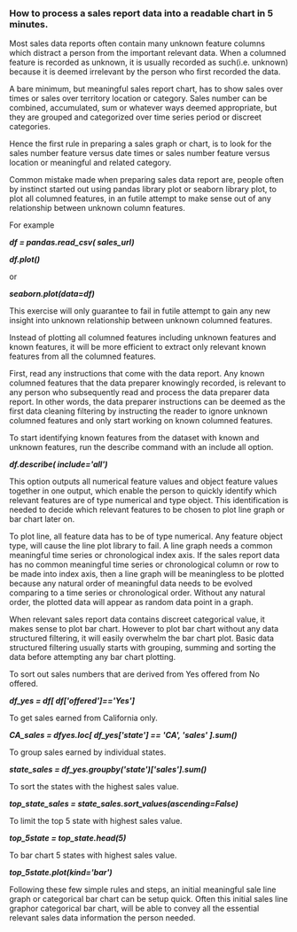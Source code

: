 ### How to process a sales report data into a readable chart in 5 minutes.

Most sales data reports often contain many unknown feature columns which distract a person from the important relevant data. When a columned feature is recorded as unknown, it is usually recorded as such(i.e. unknown) because it is deemed irrelevant by the person who first recorded the data.

A bare minimum, but meaningful sales report chart, has to show sales over times or sales over territory location or category. Sales number can be combined, accumulated, sum or whatever ways deemed appropriate, but they are grouped and categorized over time series period or discreet categories.

Hence the first rule in preparing a sales graph or chart, is to look for the sales number feature versus date times or sales number feature versus location or meaningful and related category.

Common mistake made when preparing sales data report are, people often by instinct started out using pandas library plot or seaborn library plot, to plot all columned features, in an futile attempt to make sense out of any relationship between unknown column features. 

For example

  ***df = pandas.read_csv( sales_url)***

 ***df.plot()***

or

  ***seaborn.plot(data=df)***

This exercise will only guarantee to fail in futile attempt to gain any new insight into unknown relationship between unknown columned features.

Instead of plotting all columned features including unknown features and known features, it will be more efficient to extract only relevant known features from all the columned features.

First, read any instructions that come with the data report. Any known columned features that the data preparer knowingly recorded, is relevant to any person who subsequently read and process the data preparer data report. In other words, the data preparer instructions can be deemed as the first data cleaning filtering by instructing the reader to ignore unknown columned features and only start working on known columned features.

To start identifying known features from the dataset with known and unknown features, run the describe command with an include all option. 

 ***df.describe( include='all')***

This option outputs all numerical feature values and object feature values together in one output, which enable the person to quickly identify which relevant features are of type numerical and type object. This identification is needed to decide which relevant features to be chosen to plot line graph or bar chart later on.

To plot line, all feature data has to be of type numerical. Any feature object type, will cause the line plot library to fail. A line graph needs a common meaningful time series or chronological index axis. If the sales report data has no common meaningful time series or chronological column or row to be made into index axis, then a line graph will be meaningless to be plotted because any natural order of meaningful data needs to be evolved comparing to a time series or chronological order. Without any natural order, the plotted data will appear as random data point in a graph.

When relevant sales report data contains discreet categorical value, it makes sense to plot bar chart. However to plot bar chart without any data structured filtering, it will easily overwhelm the bar chart plot. Basic data structured filtering usually starts with grouping, summing and sorting the data before attempting any bar chart plotting.

To sort out sales numbers that are derived from Yes offered from No offered.

  ***df_yes = df[ df['offered']=='Yes']***
  
To get sales earned from California only.

 ***CA_sales = dfyes.loc[ df_yes['state'] == 'CA', 'sales' ].sum()***
  
To group sales earned by individual states.

  ***state_sales = df_yes.groupby('state')['sales'].sum()***
  
To sort the states with the highest sales value.

 ***top_state_sales = state_sales.sort_values(ascending=False)***
  
To limit the top 5 state with highest sales value.

 ***top_5state = top_state.head(5)***
  
To bar chart 5 states with highest sales value.

  ***top_5state.plot(kind='bar')***

Following these few simple rules and steps, an initial meaningful sale line graph or categorical bar chart can be setup quick. Often  this initial sales line graphor categorical bar chart, will be able to convey all the essential relevant sales data information the person needed.


